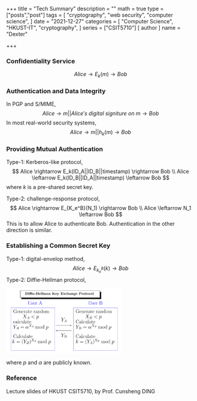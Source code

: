 +++
title = "Tech Summary"
description = ""
math = true
type = ["posts","post"]
tags = [
    "cryptography",
    "web security",
    "computer science",
]
date = "2021-12-27"
categories = [
    "Computer Science",
    "HKUST-IT",
    "cryptography",
]
series = ["CSIT5710"]
[ author ]
  name = "Dexter"

+++

### Confidentiality Service

$$
Alice \rightarrow E_k(m) \rightarrow Bob
$$



### Authentication and Data Integrity

In PGP and S/MIME,
$$
Alice \rightarrow m||Alice's\ digital\ signiture\ on\ m \rightarrow Bob
$$
In most real-world security systems,
$$
Alice \rightarrow m||h_k(m) \rightarrow Bob
$$


### Providing Mutual Authentication

Type-1: Kerberos-like protocol,
$$
Alice \rightarrow E_k(ID_A||ID_B||timestamp) \rightarrow Bob \\
Alice \leftarrow  E_k(ID_B||ID_A||timestamp) \leftarrow  Bob
$$
where $k$ is a pre-shared secret key.

Type-2: challenge-response protocol,
$$
Alice \rightarrow E_{K_e^B}(N_1) \rightarrow Bob \\
Alice \leftarrow  N_1 \leftarrow Bob
$$
This is to allow Alice to authenticate Bob. Authentication in the other direction is similar.



### Establishing a Common Secret Key

Type-1: digital-envelop method,
$$
Alice \rightarrow E_{k_e^B}(k) \rightarrow Bob
$$
Type-2: Diffie-Hellman protocol,

<img src="assets/95E11BDC2AFBE38F3DBAE243B46C046B.png" alt="img" style="zoom:30%;" />

where $p$ and $\alpha$ are publicly known.

### Reference

Lecture slides of HKUST CSIT5710, by Prof. Cunsheng DING

